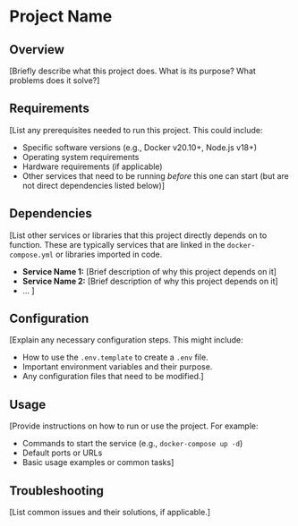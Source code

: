 # Project Name

## Overview

[Briefly describe what this project does. What is its purpose? What problems does it solve?]

## Requirements

[List any prerequisites needed to run this project. This could include:
- Specific software versions (e.g., Docker v20.10+, Node.js v18+)
- Operating system requirements
- Hardware requirements (if applicable)
- Other services that need to be running *before* this one can start (but are not direct dependencies listed below)]

## Dependencies

[List other services or libraries that this project directly depends on to function. These are typically services that are linked in the `docker-compose.yml` or libraries imported in code.
- **Service Name 1:** [Brief description of why this project depends on it]
- **Service Name 2:** [Brief description of why this project depends on it]
- ...
]

## Configuration

[Explain any necessary configuration steps. This might include:
- How to use the `.env.template` to create a `.env` file.
- Important environment variables and their purpose.
- Any configuration files that need to be modified.]

## Usage

[Provide instructions on how to run or use the project. For example:
- Commands to start the service (e.g., `docker-compose up -d`)
- Default ports or URLs
- Basic usage examples or common tasks]

## Troubleshooting

[List common issues and their solutions, if applicable.]
